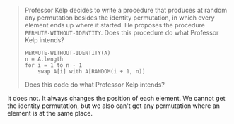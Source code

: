> Professor Kelp decides to write a procedure that produces at random any
> permutation besides the identity permutation, in which every element ends up
> where it started. He proposes the procedure `PERMUTE-WITHOUT-IDENTITY`. Does
> this procedure do what Professor Kelp intends?
>
>     PERMUTE-WITHOUT-IDENTITY(A)
>     n = A.length
>     for i = 1 to n - 1
>         swap A[i] with A[RANDOM(i + 1, n)]
>
> Does this code do what Professor Kelp intends?

It does not. It always changes the position of each element. We cannot get the
identity permutation, but we also can't get any permutation where an element is
at the same place.
